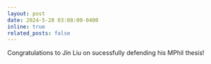 ```yaml
---
layout: post
date: 2024-5-28 03:08:00-0400
inline: true
related_posts: false
---
```


Congratulations to Jin Liu on sucessfully defending his MPhil thesis!